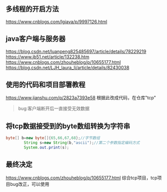## 多线程的开启方法
https://www.cnblogs.com/lgjava/p/9997126.html
## java客户端与服务器
https://blog.csdn.net/luanpeng825485697/article/details/78229219
https://www.jb51.net/article/132238.htm
https://www.cnblogs.com/zhouheblog/p/10655177.html
https://blog.csdn.net/LJH_laura_li/article/details/82430038
## 使用的代码和项目部署教程
https://www.jianshu.com/p/2823a7393e58
根据此改成代码，在仓库"tcp"
> bug:客户端断开后一直接受无效数据
## 将tcp数据接受到的byte数组转换为字符串
```java
byte[] b=new byte[]{65,66,67,68};//字节数组
        String s=new String(b,"ascii");//第二个参数指定编码方式
        System.out.print(s);
```
## 最终决定
https://www.cnblogs.com/zhouheblog/p/10655177.html
综合tcp项目，tcp项目bug改正，可以使用
